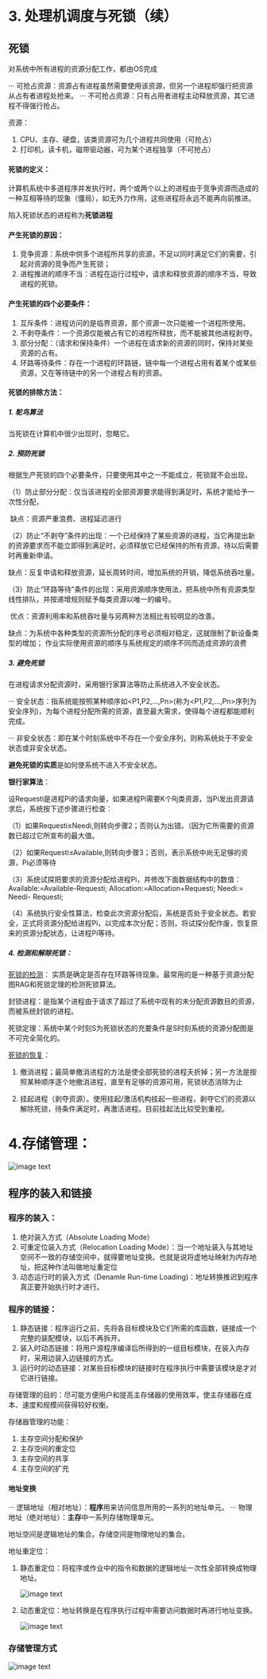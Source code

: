 # 3. 处理机调度与死锁（续）

## 死锁

对系统中所有进程的资源分配工作，都由OS完成

··· 可抢占资源：资源占有进程虽然需要使用该资源，但另一个进程却强行把资源从占有者进程处抢来。
··· 不可抢占资源：只有占用者进程主动释放资源，其它进程不得强行抢占。

资源：

1. CPU、主存、硬盘，该类资源可为几个进程共同使用（可抢占）
2. 打印机，读卡机，磁带驱动器，可为某个进程独享（不可抢占）

#### 死锁的定义：

计算机系统中多道程序并发执行时，两个或两个以上的进程由于竞争资源而造成的一种互相等待的现象（僵局），如无外力作用，这些进程将永远不能再向前推进。

陷入死锁状态的进程称为**死锁进程**



#### 产生死锁的原因：

1. 竞争资源：系统中供多个进程所共享的资源，不足以同时满足它们的需要，引起对资源的竞争而产生死锁；
2. 进程推进的顺序不当：进程在运行过程中，请求和释放资源的顺序不当，导致进程的死锁。



#### 产生死锁的四个必要条件：

1. 互斥条件：进程访问的是临界资源，那个资源一次只能被一个进程所使用。
2. 不剥夺条件：一个资源仅能被占有它的进程所释放，而不能被其他进程剥夺。
3. 部分分配：（请求和保持条件）一个进程在请求新的资源的同时，保持对某些资源的占有。
4. 环路等待条件：存在一个进程的环路链，链中每一个进程占用有着某个或某些资源，又在等待链中的另一个进程占有的资源。



#### 死锁的排除方法：

##### 1. 鸵鸟算法

当死锁在计算机中很少出现时，忽略它。

##### 2. 预防死锁

根据生产死锁的四个必要条件，只要使用其中之一不能成立，死锁就不会出现。

（1）防止部分分配：仅当该进程的全部资源要求能得到满足时，系统才能给予一次性分配，

​						缺点：资源严重浪费、进程延迟进行

（2）防止“不剥夺”条件的出现：一个已经保持了某些资源的进程，当它再提出新的资源要求而不能立即得到满足时，必须释放它已经保持的所有资源，待以后需要时再重新申请。

​						缺点：反复申请和释放资源，延长周转时间，增加系统的开销，降低系统吞吐量。

（3）防止“环路等待”条件的出现：采用资源顺序使用法，把系统中所有资源类型线性排队，并按递增规则赋予每类资源以唯一的编号。

​						优点：资源利用率和系统吞吐量与另两种方法相比有较明显的改善。

​						缺点：为系统中各种类型的资源所分配的序号必须相对稳定，这就限制了新设备类型的增加； 									作业实际使用资源的顺序与系统规定的顺序不同而造成资源的浪费



##### 3. 避免死锁

在进程请求分配资源时，采用银行家算法等防止系统进入不安全状态。

··· 安全状态：指系统能按照某种顺序如<P1,P2,…,Pn>(称为<P1,P2,…,Pn>序列为安全序列)，为每个进程分配所需的资源，直至最大需求，使得每个进程都能顺利完成。

··· 非安全状态：即在某个时刻系统中不存在一个安全序列，则称系统处于不安全状态或非安全状态。

**避免死锁的实质**是如何使系统不进入不安全状态。

**银行家算法**：

 设Requesti是进程Pi的请求向量，如果进程Pi需要K个Rj类资源，当Pi发出资源请求后，系统按下述步骤进行检查：

（1）如果Requesti≤Needi,则转向步骤2；否则认为出错。（因为它所需要的资源数已超过它所宣布的最大值。

（2）如果Requesti≤Available,则转向步骤3；否则，表示系统中尚无足够的资源，Pi必须等待

（3）系统试探把要求的资源分配给进程Pi，并修改下面数据结构中的数值：
Available:=Available-Requesti;
Allocation:=Allocation+Requesti;
Needi:= Needi- Requesti;

（4）系统执行安全性算法，检查此次资源分配后，系统是否处于安全状态。若安全，正式将资源分配给进程Pi，以完成本次分配；否则，将试探分配作废，恢复原来的资源分配状态，让进程Pi等待。



##### 4. 检测和解除死锁：

<u>死锁的检测</u>： 
      实质是确定是否存在环路等待现象。最常用的是一种基于资源分配图RAG和死锁定理的检测死锁算法。

封锁进程：是指某个进程由于请求了超过了系统中现有的未分配资源数目的资源，而被系统封锁的进程。

死锁定理：系统中某个时刻S为死锁状态的充要条件是S时刻系统的资源分配图是不可完全简化的。

<u>死锁的恢复</u>：

1. 撤消进程；最简单撤消进程的方法是使全部死锁的进程夭折掉；另一方法是按照某种顺序逐个地撤消进程，直至有足够的资源可用，死锁状态消除为止

2. 挂起进程（剥夺资源）。使用挂起/激活机构挂起一些进程，剥夺它们的资源以解除死锁，待条件满足时，再激活进程。目前挂起法比较受到重视。





# 4.存储管理：

![image text](https://github.com/KerenHHH/MyWeeklyShare/blob/master/pictures/4.1.png)

## 程序的装入和链接

### 程序的装入：

1. 绝对装入方式（Absolute Loading Mode）
2. 可重定位装入方式（Relocation Loading Mode）：当一个地址装入与其地址空间不一致的存储空间中，就得要地址变换。也就是说将虚地址映射为内存地址，把这种作法叫做地址重定位
3. 动态运行时的装入方式（Denamle Run-time Loading)：地址转换推迟到程序真正要开始执行时才进行。

### 程序的链接：

1. 静态链接：程序运行之前，先将各目标模块及它们所需的库函数，链接成一个完整的装配模块，以后不再拆开。
2. 装入时动态链接：将用户源程序编译后所得到的一组目标模块，在装入内存时，采用边装入边链接的方式。
3. 运行时的动态链接：对某些目标模块的链接时在程序执行中需要该模块是才对它进行链接。



存储管理的目的：尽可能方便用户和提高主存储器的使用效率，使主存储器在成本、速度和规模间获得较好权衡。

存储器管理的功能：

1. 主存空间分配和保护
2. 主存空间的重定位
3. 主存空间的共享
4. 主存空间的扩充

#### 地址变换

··· 逻辑地址（相对地址）：**程序**用来访问信息所用的一系列的地址单元。
··· 物理地址（绝对地址）：**主存**中一系列存储物理单元。

地址空间是逻辑地址的集合。存储空间是物理地址的集合。

地址重定位：

1. 静态重定位：将程序或作业中的指令和数据的逻辑地址一次性全部转换成物理地址。

   ![image text](https://github.com/KerenHHH/MyWeeklyShare/blob/master/pictures/4.2.png)

2. 动态重定位：地址转换是在程序执行过程中需要访问数据时再进行地址变换。

   ![image text](https://github.com/KerenHHH/MyWeeklyShare/blob/master/pictures/4.3.png)



### 存储管理方式

![image text](https://github.com/KerenHHH/MyWeeklyShare/blob/master/pictures/4.4.png)

